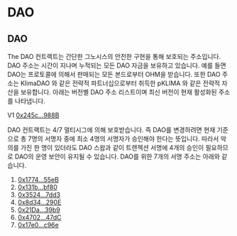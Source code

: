 # DAO

## DAO

The DAO 컨트랙트는 간단한 그노시스의 안전한 구현을 통해 보호되는 주소입니다. DAO 주소는 시간이 지나며 누적되는 모든 DAO 자금을 보유하고 있습니다. 예를 들면 DAO는 프로토콜에 의해서 판매되는 모든 본드로부터 OHM을 받습니다. 또한 DAO 주소는 KlimaDAO 와 같은 전략적 파트너십으로부터 취득한 pKLIMA 와 같은 전략적 자산을 보유합니다. 아래는 버전별 DAO 주소 리스트이며 최신 버전이 현재 활성화된 주소를 나타냅니다.

V1 [0x245c...988B](https://etherscan.io/address/0x245cc372C84B3645Bf0Ffe6538620B04a217988B)

DAO 컨트랙트는 4/7 멀티시그에 의해 보호받습니다. 즉 DAO를 변경하려면 현재 기준으로 총 7명의 서명자 중에 최소 4명의 서명자가 승인해야 한다는 뜻입니다. 따라서 악의를 가진 한 명이 있더라도 DAO 스왑과 같이 트랜젝션 서명에 4개의 승인이 필요하므로 DAO의 운영 보안이 유지될 수 있습니다. DAO를 위한 7개의 서명 주소는 아래와 같습니다.

1. [0x1774...55eB](https://etherscan.io/address/0x1774B6106d7E969d467396a5e90089FeaD6E55eB)
2. [0x131b...bf80](https://etherscan.io/address/0x131bd1A2827ccEb2945B2e3B91Ee1Bf736cCbf80)
3. [0x3524...7dd3](https://etherscan.io/address/0x3524c03D39A13D51485419A17586286A6b617dd3)
4. [0x8d34...290E](https://etherscan.io/address/0x8d34EA6fb1Ed6B60F94ac6CD01dD1181ef12290E)
5. [0x21Da...39b9](https://etherscan.io/address/0x21Daa251F1eE3ebEB3F2C25BC262de56C9A639b9)
6. [0x4702...47dC](https://etherscan.io/address/0x4702D39c499236A43654c54783c3f24830E247dC)
7. [0x17e0...c96e](https://etherscan.io/address/0x17e06ce6914E3969f7BD37D8b2a563890cA1c96e)




